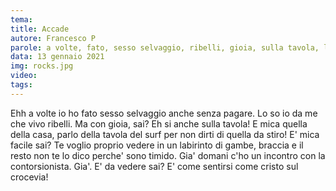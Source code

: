 ```yaml
---
tema:
title: Accade
autore: Francesco P
parole: a volte, fato, sesso selvaggio, ribelli, gioia, sulla tavola, labirinto, domani, crocevia
data: 13 gennaio 2021
img: rocks.jpg
video: 
tags: 
---
```

Ehh a volte io ho fato sesso selvaggio anche senza pagare. Lo so io da me che vivo ribelli.
Ma con gioia, sai?
Eh si anche sulla tavola! E mica quella della casa, parlo della tavola del surf per non dirti di quella da stiro!
E' mica facile sai? Te voglio proprio vedere in un labirinto di gambe, braccia e il resto non te lo dico
perche' sono timido.
Gia'  domani c'ho un incontro con la contorsionista. Gia'.
E' da vedere sai?
E' come sentirsi come cristo sul crocevia!